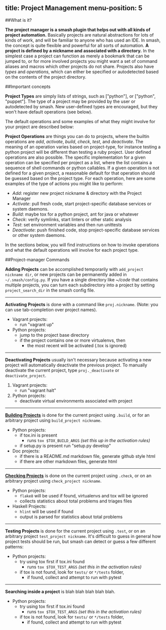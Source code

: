 title: Project Management
menu-position: 5
---

##What is it?

**The project manager is a smash plugin that helps out with all kinds of project automation.**  Basically projects are natural abstractions for lots of kinds of work, and will be familiar to anyone who has used an IDE.  In smash, the concept is quite flexible and powerful for all sorts of automation.  **A project is defined by a nickname and associated with a directory.**  In the simplest case a project can function as merely a bookmark that can be jumped to, or for more involved projects you might want a set of command aliases and macros which other projects do not share.  Projects also have *types* and *operations*, which can either be specified or autodetected based on the contents of the project directory.

##Important concepts

**Project Types** are simply lists of strings, such as ["python"], or ["python", "puppet"].  The type of a project may be provided by the user or autodetected by smash.  New user-defined types are encouraged, but they won't have default operations (see below).

The default operations and some examples of what they might involve for your project are described below:

**Project Operations** are things you can do to projects, where the builtin operations are *add*, *activate*, *build*, *check*, *test*, and *deactivate*.  The meaning of an operation varies based on project-type, for instance testing a python project will be different than testing a ruby project.  User defined operations are also possible.  The specific implementation for a given operation can be specified per project as a list, where the list contains a sequence of shell commands or python callables.  If a given operation is not defined for a given project, a reasonable default for that operation should be guessed based on the project type.  For each operation, here are some examples of the type of actions you might like to perform:

* *Add*: register new project nickname & directory with the Project Manager
* *Activate*: pull fresh code, start project-specific database services or system daemons.
* *Build*: maybe tox for a python project, ant for java or whatever
* *Check*: verify symlinks, start linters or other static analysis
* *Test*: set environment variables and then run unittests
* *Deactivate*: push finished code, stop project-specific database services or other system daemons.

In the sections below, you will find instructions on how to invoke operations and what the default operations will involve for each project type.

##Project-manager Commands

<a id="cmd-add"></a>
**Adding Projects** can be accomplished temporarily with `add_project nickname dir`, or new projects can be permanently added in `~/.smash/config.py`.  If you have a single directory like *~/code* that contains multiple projects, you can turn each subdirectory into a project by setting `project_search_dir` in the smash config file.

-------------------------------------------------------------------------------

<a id="cmd-activate" href="#cmd-activate"></a>
**Activating Projects** is done with a command like `proj.nickname`.  (Note: you can use tab-completion over project names).

* Vagrant projects:
    * run "vagrant up"
* Python projects:
    * jump to the project base directory
    * if the project contains one or more virtualenvs, then
        * the most recent will be activated (.tox is ignored)

-------------------------------------------------------------------------------

<a href="#cmd-deactivate" id="cmd-deactivate"></a>
**Deactivating Projects** usually isn't necessary because activating a new project will automatically deactivate the previous project.  To manually deactivate the current project, type `proj._deactivate` or `deactivate_project`.

1. Vagrant projects:
    * run "vagrant halt"
2. Python projects:
    * deactivate virtual environments associated with project

-------------------------------------------------------------------------------


<a id="cmd-build" href="#cmd-build">**Building Projects**</a> is done for the current project using `.build`, or for an arbitrary project using `build_project nickname`.

* Python projects:
    * if tox.ini is present
        * runs `tox $TOX_BUILD_ARGS` *(set this up in the activation rules)*
    * if setup.py is present run "setup.py develop"
* Doc projects:
    * if there is a README.md markdown file, generate github style html
    * if there are other markdown files, generate html

-------------------------------------------------------------------------------

<a id="cmd-check" href="#cmd-check">**Checking Projects**</a> is done on the current project using `.check`, or on an arbitrary project using `check_project nickname`.

* Python projects:
    * `flake8` will be used if found, virtualenvs and tox will be ignored
    * collects statistics about total problems and triages files
* Haskell Projects:
    * `hlint` will be used if found
    * output is parsed for statistics about total problems


-------------------------------------------------------------------------------

<a id="cmd-test">**Testing Projects**</a> is done for the current project using `.test`, or on an arbitrary project `test_project nickname`.  It's difficult to guess in general how project tests should be run, but smash can detect or guess a few different patterns:
* Python projects:
    * try using tox first if tox.ini found
        * runs `tox $TOX_TEST_ARGS` *(set this in the activation rules)*
    * if tox is not found, look for `tests/` or `*/tests` folder,
        * if found, collect and attempt to run with pytest

-------------------------------------------------------------------------------

<a id="cmd-search">**Searching inside a project**</a> is blah blah blah blah blah.
* Python projects:
    * try using tox first if tox.ini found
        * runs `tox $TOX_TEST_ARGS` *(set this in the activation rules)*
    * if tox is not found, look for `tests/` or `*/tests` folder,
        * if found, collect and attempt to run with pytest
